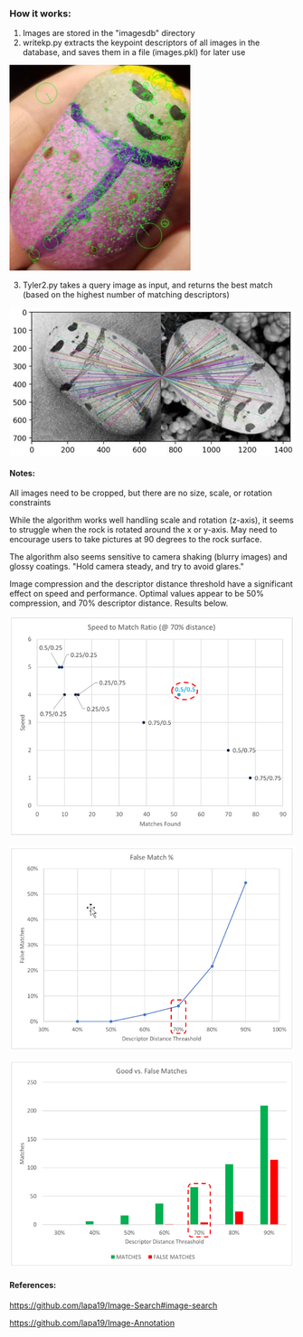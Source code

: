 ### How it works:

1.  Images are stored in the "imagesdb" directory
2.  writekp.py extracts the keypoint descriptors of all images in the database, and saves them in a file (images.pkl) for later use

![](Documentation/DescriptorPic.JPG)

3.  Tyler2.py takes a query image as input, and returns the best match (based on the highest number of matching descriptors)

![](Documentation/MatchingDescriptorsPic.JPG)

#### Notes:

All images need to be cropped, but there are no size, scale, or rotation constraints

While the algorithm works well handling scale and rotation (z-axis), it seems to
struggle when the rock is rotated around the x or y-axis.  May need to
encourage users to take pictures at 90 degrees to the rock surface.

The algorithm also seems sensitive to camera shaking (blurry images) and
glossy coatings.  "Hold camera steady, and try to avoid glares."

Image compression and the descriptor distance threshold have a significant
effect on speed and performance.  Optimal values appear to be 50% compression, 
and 70% descriptor distance.  Results below.

![](Documentation/SpeedMatchGraph.png)

![](Documentation/MatchesRatoGraph.png)

![](Documentation/MatchesGraph.png)

#### References:

https://github.com/lapa19/Image-Search#image-search

https://github.com/lapa19/Image-Annotation